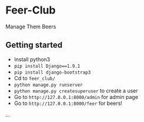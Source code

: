 # Feer-Club
Manage Them Beers

## Getting started

- Install python3
- `pip install Django==1.9.1`
- `pip install django-bootstrap3`
- Cd to `feer_club/`
- `python manage.py runserver`
- `python manage.py createsuperuser` to create a user
- Go to `http://127.0.0.1:8000/admin` for admin page
- Go to `http://127.0.0.1:8000/feer` for beers!

...
